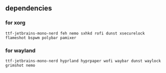 ## dependencies

### for xorg
`ttf-jetbrains-mono-nerd feh nemo sxhkd rofi dunst xsecurelock flameshot bspwm polybar pamixer`

### for wayland
`ttf-jetbrains-mono-nerd hyprland hyprpaper wofi waybar dunst waylock grimshot nemo`
